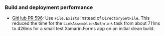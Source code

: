 ### Build and deployment performance

  * [GitHub PR 596](https://github.com/xamarin/java.interop/pull/596):
    Use `File.Exists` instead of `DirectoryGetFile`.  This reduced the time for the
    `LinkAssembliesNoShrink` task from about 711ms to 426ms for a small test
    Xamarin.Forms app on an initial clean build.

